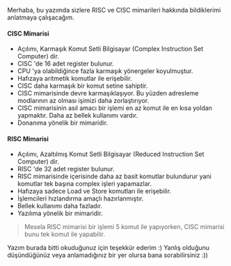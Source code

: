 Merhaba, bu yazımda sizlere RISC ve CISC mimarileri hakkında bildiklerimi anlatmaya çalışacağım.

#### CISC Mimarisi

* Açılımı, Karmaşık Komut Setli Bilgisayar (Complex Instruction Set Computer) dir.
* CISC 'de 16 adet register bulunur.
* CPU 'ya olabildiğince fazla karmaşık yönergeler koyulmuştur.
* Hafızaya aritmetik komutlar ile erişebilir.
* CISC daha karmaşık bir komut setine sahiptir.
* CISC mimarisinde devre karmaşıklaşıyor. Bu yüzden adresleme modlarının az olması işimizi daha zorlaştırıyor.
* CISC mimarisinin asıl amacı bir işlemi en az komut ile en kısa yoldan yapmaktır.
Daha az bellek kullanımı vardır.
* Donanıma yönelik bir mimaridir.

#### RISC Mimarisi

* Açılımı, Azaltılmış Komut Setli Bilgisayar (Reduced Instruction Set Computer) dir.
* RISC 'de 32 adet register bulunur.
* RISC mimarisinde içerisinde daha az basit komutlar bulundurur yani komutlar tek başına complex işleri yapamazlar.
* Hafızaya sadece Load ve Store komutları ile erişebilir.
* İşlemcileri hızlandırma amaçlı hazırlanmıştır.
* Bellek kullanımı daha fazladır.
* Yazılıma yönelik bir mimaridir.

> Mesela RISC mimarisi bir işlemi 5 komut ile yapıyorken, CISC mimarisi bunu tek komut ile yapabilir.

Yazım burada bitti okuduğunuz için teşekkür ederim :) Yanlış olduğunu düşündüğünüz veya anlamadığınız bir yer olursa bana sorabilirsiniz :))
